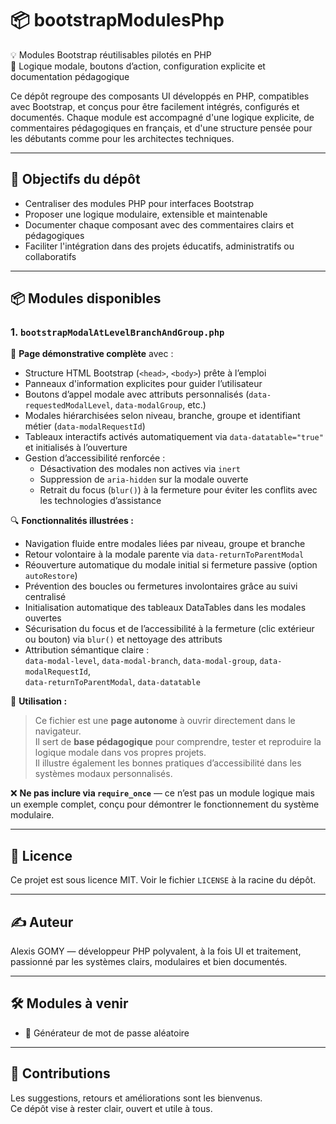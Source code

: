 # 📦 bootstrapModulesPhp

💡 Modules Bootstrap réutilisables pilotés en PHP  
🔧 Logique modale, boutons d’action, configuration explicite et documentation pédagogique

Ce dépôt regroupe des composants UI développés en PHP, compatibles avec Bootstrap, et conçus pour être facilement intégrés, configurés et documentés. Chaque module est accompagné d'une logique explicite, de commentaires pédagogiques en français, et d'une structure pensée pour les débutants comme pour les architectes techniques.

---

## 🎯 Objectifs du dépôt

- Centraliser des modules PHP pour interfaces Bootstrap
- Proposer une logique modulaire, extensible et maintenable
- Documenter chaque composant avec des commentaires clairs et pédagogiques
- Faciliter l'intégration dans des projets éducatifs, administratifs ou collaboratifs

---

## 📦 Modules disponibles

### 1. `bootstrapModalAtLevelBranchAndGroup.php`

🔧 **Page démonstrative complète** avec :

- Structure HTML Bootstrap (`<head>`, `<body>`) prête à l’emploi
- Panneaux d'information explicites pour guider l’utilisateur
- Boutons d’appel modale avec attributs personnalisés (`data-requestedModalLevel`, `data-modalGroup`, etc.)
- Modales hiérarchisées selon niveau, branche, groupe et identifiant métier (`data-modalRequestId`)
- Tableaux interactifs activés automatiquement via `data-datatable="true"` et initialisés à l’ouverture
- Gestion d’accessibilité renforcée :
  - Désactivation des modales non actives via `inert`
  - Suppression de `aria-hidden` sur la modale ouverte
  - Retrait du focus (`blur()`) à la fermeture pour éviter les conflits avec les technologies d’assistance

🔍 **Fonctionnalités illustrées :**

- Navigation fluide entre modales liées par niveau, groupe et branche
- Retour volontaire à la modale parente via `data-returnToParentModal`
- Réouverture automatique du modale initial si fermeture passive (option `autoRestore`)
- Prévention des boucles ou fermetures involontaires grâce au suivi centralisé
- Initialisation automatique des tableaux DataTables dans les modales ouvertes
- Sécurisation du focus et de l’accessibilité à la fermeture (clic extérieur ou bouton) via `blur()` et nettoyage des attributs
- Attribution sémantique claire :  
  `data-modal-level`, `data-modal-branch`, `data-modal-group`, `data-modalRequestId`,  
  `data-returnToParentModal`, `data-datatable`

📎 **Utilisation :**

> Ce fichier est une **page autonome** à ouvrir directement dans le navigateur.  
> Il sert de **base pédagogique** pour comprendre, tester et reproduire la logique modale dans vos propres projets.  
> Il illustre également les bonnes pratiques d’accessibilité dans les systèmes modaux personnalisés.

❌ **Ne pas inclure via `require_once`** — ce n’est pas un module logique mais un exemple complet, conçu pour démontrer le fonctionnement du système modulaire.

---

## 📄 Licence

Ce projet est sous licence MIT. Voir le fichier `LICENSE` à la racine du dépôt.

---

## ✍️ Auteur

Alexis GOMY — développeur PHP polyvalent, à la fois UI et traitement, passionné par les systèmes clairs, modulaires et bien documentés.

---

## 🛠️ Modules à venir

- 🔐 Générateur de mot de passe aléatoire

---

## 🤝 Contributions

Les suggestions, retours et améliorations sont les bienvenus.  
Ce dépôt vise à rester clair, ouvert et utile à tous.
